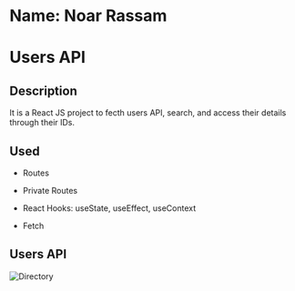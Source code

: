 # Name: Noar Rassam

# Users API

## Description

It is a React JS project to fecth users API, search, and access their details through their IDs.

## Used

- Routes

- Private Routes

- React Hooks: useState, useEffect, useContext

- Fetch

## **Users API**

![![Directory]()]()
